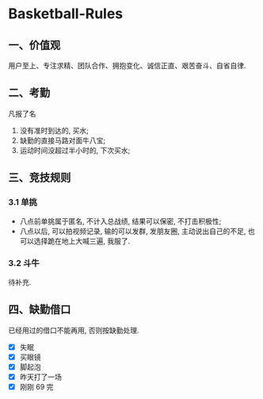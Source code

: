 # Basketball-Rules

## 一、价值观

用户至上、专注求精、团队合作、拥抱变化、诚信正直、艰苦奋斗、自省自律.

## 二、考勤

凡报了名

1. 没有准时到达的, 买水;
2. 缺勤的直接马路对面牛八宝;
3. 运动时间没超过半小时的, 下次买水;

## 三、竞技规则

### 3.1 单挑

-   八点前单挑属于匿名, 不计入总战绩, 结果可以保密, 不打击积极性;
-   八点以后, 可以拍视频记录, 输的可以发群, 发朋友圈, 主动说出自己的不足, 也可以选择跪在地上大喊三遍, 我服了.

### 3.2 斗牛

待补充.

## 四、缺勤借口

已经用过的借口不能再用, 否则按缺勤处理.

-   [x] 失眠
-   [x] 买眼镜
-   [x] 脚起泡
-   [x] 昨天打了一场
-   [x] 刚刚 69 完
